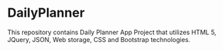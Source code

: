 # DailyPlanner
This repository contains Daily Planner App Project that utilizes HTML 5, JQuery, JSON, Web storage, CSS and Bootstrap technologies.
